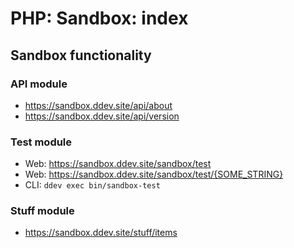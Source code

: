 # PHP: Sandbox: index

## Sandbox functionality

### API module

- https://sandbox.ddev.site/api/about
- https://sandbox.ddev.site/api/version

### Test module

- Web: https://sandbox.ddev.site/sandbox/test
- Web: https://sandbox.ddev.site/sandbox/test/{SOME_STRING}
- CLI: `ddev exec bin/sandbox-test`

### Stuff module

- https://sandbox.ddev.site/stuff/items